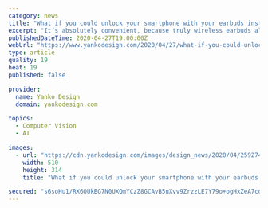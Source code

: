 ```yaml
---
category: news
title: "What if you could unlock your smartphone with your earbuds instead of your face?"
excerpt: "It’s absolutely convenient, because truly wireless earbuds already have touch sensors on them. B. It’s easy to implement too, and can work with practically any smartphone. C. It could be a great business model,"
publishedDateTime: 2020-04-27T19:00:00Z
webUrl: "https://www.yankodesign.com/2020/04/27/what-if-you-could-unlock-your-smartphone-with-your-earbuds-instead-of-your-face/"
type: article
quality: 19
heat: 19
published: false

provider:
  name: Yanko Design
  domain: yankodesign.com

topics:
  - Computer Vision
  - AI

images:
  - url: "https://cdn.yankodesign.com/images/design_news/2020/04/259274/ATMOBLUE_smart_air_purifier_that_blocks_99percent_of_toxic_air_layout-510x314.jpg"
    width: 510
    height: 314
    title: "What if you could unlock your smartphone with your earbuds instead of your face?"

secured: "s6soHu1/RX6OUkBG7N0UXQmYCzZ8GCAvB5uXvv9ZrzzLE7Y79o+ogHxZeA7cdPrB/Xbr1ttqnx8+Vg9m6y+eVn+zAMyy96Zk8Zbs4ifBX0/3nLs1YnSzZnWHvn/zKF2ru8oGNNR1j3t6vtWQMfDz1CuA7SA7QsrkiUAA1pgwLZMgfYbqFb8ihytUtAaF7WW3HZRGxp2oTL8rzpO8ZZglJz7YcxQteas+8uCHXhI/+jOUb1CR/pTCNZZHDX0ZndfH3W20hgJrmrhwX4pUU75UAr2fYICRP4Gtmu1u2CFlv5THREBu5aDohGr5QWqFfAND/+RvTX6rv0RYkQ+OGpvs7a/tnDGYQa8S4OYsPC2NxJ43oRpb0XzcswVhzFSvcWqDNGMUan1m6v6sj9Oz5ODC9OlMOBW2+2IGlfdiaXzBRdw2FMjpYkFkQaGGxEyCdgfVJIMLwjNqhcPXCUbw/lsCvA0v2Bx5m76tjT1XljpxvJo=;1QFlYJeQTrjPFu/0Om/J6g=="
---
```



